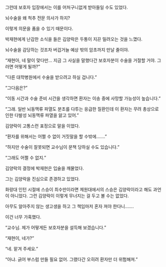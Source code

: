그런데 보호자 입장에서는 이를 어처구니없게 받아들일 수도 있었다.

뇌수술을 왜 척추 전문 의사가 하지?

이렇게 의문을 품을 수 있기 때문이다.

박재현에게 난감한 소식을 들은 김양락은 두통이 지끈 밀려오는 것을 느꼈다.

뇌수술을 감당하는 것조차 버겁거늘 예상 밖의 암초까지 만날 줄이야.

“재현아, 네 말이 맞다만… 지금 그 사실을 말했다간 보호자분이 수술을 거절할 거야. 그러면 어떻게 될까?”

“다른 대학병원에서 수술을 받으려고 하실 겁니다.”

“그다음은?”

“이동 시간과 수술 준비 시간을 생각하면 환자는 이송 중에 사망할 가능성이 높습니다.”

“그래. 일반 뇌동맥류 파열도 분초를 다투는 응급한 질환인데 이 환자는 무려 총상으로 인한 다발성 뇌동맥류 파열을 앓고 있어.”

김양락이 고통스런 표정으로 말을 이었다.

“환자를 위해서는 어쩔 수 없이 거짓말을 할 수밖에…….”

“하지만 수술이 잘못되면 교수님이 문책 당하실 수도 있습니다.”

“그래도 어쩔 수 없지.”

김양락의 결정에 박재현은 입술을 깨물었다.

그는 김양락을 진심으로 존경하고 있었다.

화랑대 인턴 시절에 스승이 최수만이라면 제원대에서의 스승은 김양락이라고 해도 과언이 아니었다. 그런 김양락이 이렇게 무너지는 걸 두고 볼 수는 없었다.

아무도 알아주지 않는 생고생을 하고 그 책임마저 혼자 져야 한다니…….

이건 너무 가혹했다.

“교수님. 제가 어떻게든 보호자분을 설득해 보겠습니다.”

“재현이, 네가?”

“네. 맡겨 주세요.”

“아냐. 긁어 부스럼 만들 필요 없어. 그랬다간 오히려 환자만 더 위험해져.”
